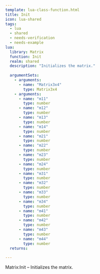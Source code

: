 ```yaml
---
template: lua-class-function.html
title: Init
icon: lua-shared
tags:
  - lua
  - shared
  - needs-verification
  - needs-example
lua:
  library: Matrix
  function: Init
  realm: shared
  description: "Initializes the matrix."
  
  argumentSets:
    - arguments:
      - name: "Matrix3x4"
        type: Matrix3x4
    - arguments:
      - name: "m11"
        type: number
      - name: "m12"
        type: number
      - name: "m13"
        type: number
      - name: "m14"
        type: number
      - name: "m21"
        type: number
      - name: "m22"
        type: number
      - name: "m23"
        type: number
      - name: "m24"
        type: number
      - name: "m31"
        type: number
      - name: "m32"
        type: number
      - name: "m33"
        type: number
      - name: "m34"
        type: number
      - name: "m41"
        type: number
      - name: "m42"
        type: number
      - name: "m43"
        type: number
      - name: "m44"
        type: number
  returns:
    
---
```


<div class="lua__search__keywords">
Matrix:Init &#x2013; Initializes the matrix.
</div>
